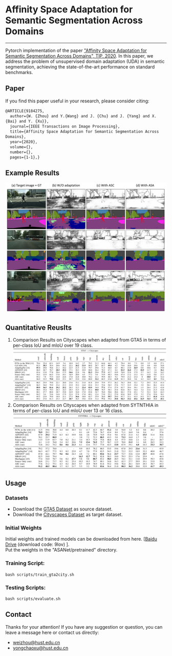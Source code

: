 #  Affinity Space Adaptation for Semantic Segmentation Across Domains 
---
Pytorch implementation of the paper ["Affinity Space Adaptation for Semantic Segmentation Across Domains", TIP, 2020](https://arxiv.org/abs/2009.12559). In this paper, we address the problem of unsupervised domain adaptation (UDA) in semantic segmentation, achieving the state-of-the-art performance on standard benchmarks.

## Paper
If you find this paper useful in your research, please consider citing:
```
@ARTICLE{9184275,
  author={W. {Zhou} and Y.{Wang} and J. {Chu} and J. {Yang} and X. {Bai} and Y. {Xu}},
  journal={IEEE Transactions on Image Processing}, 
  title={Affinity Space Adaptation for Semantic Segmentation Across Domains}, 
  year={2020},
  volume={},
  number={},
  pages={1-1},}
```

## Example Results
![](figs/teaser.png)
## Quantitative Reuslts
1. Comparison Results on Cityscapes when adapted from GTA5 in terms of per-class IoU and mIoU over 19 class.
![](figs/gta5_rst.png)
2. Comparison Results on Cityscapes when adapted from SYTNTHIA in terms of per-class IoU and mIoU over 13 or 16 class.
![](figs/syn_rst.png)

## Usage
### Datasets
* Download the [GTA5 Dataset](https://download.visinf.tu-darmstadt.de/data/from_games/) as source dataset.
* Download the [Cityscapes Dataset](https://www.cityscapes-dataset.com/) as target dataset.
### Initial Weights
Initial weights and trained models can be downloaded from here. [[Baidu Drive](https://pan.baidu.com/s/1NOKDNWVd5-kd2w0rhzwM_w) (download code: 9lov) ].   
Put the weights in the "ASANet/pretrained" directory.   
### Training Script:
```
bash scripts/train_gta2city.sh
```
### Testing Scripts:
```
bash scripts/evaluate.sh
```
## Contact
Thanks for your attention!
If you have any suggestion or question, you can leave a message here or contact us directly:
- weizhou@hust.edu.cn
- yongchaoxu@hust.edu.cn
